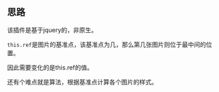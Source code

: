 ## 思路 ##

该插件是基于jquery的，非原生。

`this.ref`是图片的基准点，该基准点为几，那么第几张图片则位于最中间的位置。

因此需要变化的是this.ref的值。

还有个难点就是算法，根据基准点计算各个图片的样式。